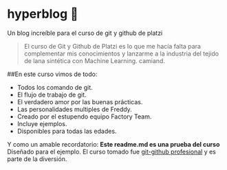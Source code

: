 # hyperblog 💙
Un blog increíble para el curso de git y github de platzi
>El curso de Git y Github de Platzi es lo que me hacía falta para complementar mis conocimientos y lanzarme a la industria del tejido de lana sintética con Machine Learning.
>camiand.

##En este curso vimos de todo:
* Todos los comando de git.
* El flujo de trabajo de git.
* El verdadero amor por las buenas prácticas.
* Las personalidades multiples de Freddy.
* Creado por el estupendo equipo Factory Team.
* Incluye ejemplos.
* Disponibles para todas las edades.

Y como un amable recordatorio: **Este readme.md es una prueba del curso** Diseñado para el ejemplo. El curso tomado fue [git-github profesional](https://platzi.com/clases/git-github/ "git-github profesional") y es parte de la diversión.